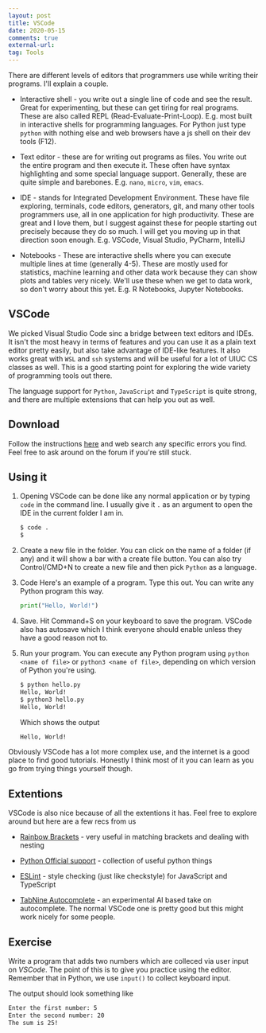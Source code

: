 ```yaml
---
layout: post
title: VSCode
date: 2020-05-15
comments: true
external-url:
tag: Tools
---
```


<!-- markdownlint-disable MD004 MD009 MD014 MD024 MD040 -->

There are different levels of editors that programmers use while writing their programs. I'll explain a couple.

* Interactive shell - you write out a single line of code and see the result. Great for experimenting, but these can get tiring for real programs. These are also called REPL (Read-Evaluate-Print-Loop).
E.g. most built in interactive shells for programming languages. For Python just type `python` with nothing else and web browsers have a js shell on their dev tools (F12).

* Text editor - these are for writing out programs as files. You write out
the entire program and then execute it. These often have syntax highlighting
and some special language support. Generally, these are quite simple and barebones.
E.g. `nano`, `micro`, `vim`, `emacs`.

* IDE - stands for Integrated Development Environment. These have file exploring,
terminals, code editors, generators, git, and many other tools
programmers use, all in one application for high productivity. These are great and I
love them, but I suggest against these for people starting out precisely because
they do so much. I will get you moving up in that direction soon enough.
E.g. VSCode, Visual Studio, PyCharm, IntelliJ

* Notebooks - These are interactive shells where you can execute multiple
lines at  time (generally 4-5). These are mostly used for statistics,
machine learning and other data work because they can show plots and tables very
nicely. We'll use these when we get to data work, so don't worry about this
yet.
E.g. R Notebooks, Jupyter Notebooks.

## VSCode

We picked Visual Studio Code sinc a bridge between text editors and IDEs. It isn't the most heavy in terms of features and you can use it as a plain text editor pretty easily, but also take advantage of IDE-like features. It also works great with `WSL` and `ssh` systems and will be useful for a lot of UIUC CS classes as well. This is a good starting point for exploring the wide variety of programming tools out there.

The language support for `Python`, `JavaScript` and `TypeScript` is quite strong, and there are multiple extensions that can help you out as well.

## Download

Follow the instructions [here](https://code.visualstudio.com/docs/setup/setup-overview) and web search any specific errors you find. Feel free to ask around on the forum if you're still stuck.

## Using it

1. Opening VSCode can be done like any normal application or by typing `code` in the command line.
   I usually give it `.` as an argument to open the IDE in the current folder I am in.

   ```bash
   $ code . 
   $
   ```

2. Create a new file in the folder. You can click on the name of a folder (if any) and it will show a bar with a create file button. You can also try Control/CMD+N to create a new file and then pick `Python` as a language.

3. Code
   Here's an example of a program. Type this out. You can write any Python program this way.

   ```python
   print("Hello, World!")
   ```

4. Save. Hit Command+S on your keyboard to save the program. VSCode also has autosave which I think everyone should enable unless they have a good reason not to.

5. Run your program. You can execute any Python program using `python <name of file>` or `python3 <name of file>`, depending on which version of Python you're using.

   ```txt
   $ python hello.py
   Hello, World!
   $ python3 hello.py
   Hello, World!
   ```

   Which shows the output

   ```txt
   Hello, World!
   ```

Obviously VSCode has a lot more complex use, and the internet is a good place to find good tutorials. Honestly I think most of it you can learn as you go from trying things yourself though.

## Extentions

VSCode is also nice because of all the extentions it has. Feel free to explore around but here are a few recs from us

* [Rainbow Brackets](https://marketplace.visualstudio.com/items?itemName=CoenraadS.bracket-pair-colorizer-2) - very useful in matching brackets and dealing with nesting

* [Python Official support](https://marketplace.visualstudio.com/items?itemName=ms-python.python) - collection of useful python things

* [ESLint](https://marketplace.visualstudio.com/items?itemName=dbaeumer.vscode-eslint) - style checking (just like checkstyle) for JavaScript and TypeScript

* [TabNine Autocomplete](https://marketplace.visualstudio.com/items?itemName=TabNine.tabnine-vscode) - an experimental AI based take on autocomplete. The normal VSCode one is pretty good but this might work nicely for some people.

## Exercise

Write a program that adds two numbers which are colleced via user input on *VSCode*. The point of this
is to give you practice using the editor. Remember that in Python, we use `input()` to collect keyboard input.

The output should look something like

```txt
Enter the first number: 5
Enter the second number: 20
The sum is 25!
```
